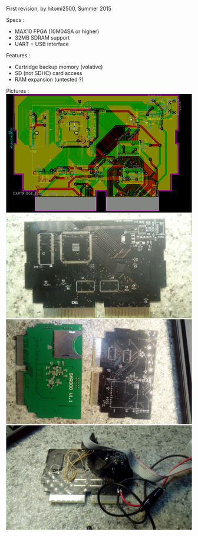 First revision, by hitomi2500, Summer 2015

Specs :
 - MAX10 FPGA (10M04SA or higher)
 - 32MB SDRAM support
 - UART + USB interface

Features :
 - Cartridge backup memory (volative)
 - SD (not SDHC) card access
 - RAM expansion (untested ?)

Pictures :
![image](https://github.com/cafe-alpha/wascafe/blob/master/v10/pictures/wasca_pcb.png)
![image](https://github.com/cafe-alpha/wascafe/blob/master/v10/pictures/IMG_20150709_092555.jpg)
![image](https://github.com/cafe-alpha/wascafe/blob/master/v10/pictures/IMG_20150709_092650.jpg)
![image](https://github.com/cafe-alpha/wascafe/blob/master/v10/pictures/IMG_20150713_203801.jpg)
